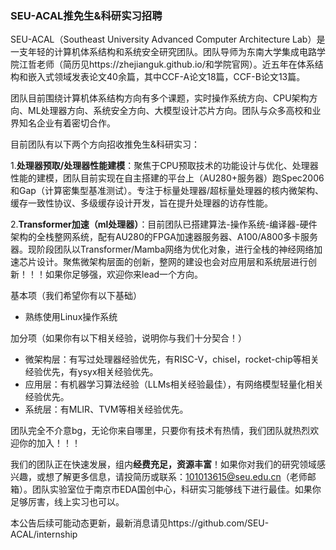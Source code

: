 ### SEU-ACAL推免生&科研实习招聘

SEU-ACAL（Southeast University Advanced Computer Architecture Lab）是一支年轻的计算机体系结构和系统安全研究团队。团队导师为东南大学集成电路学院江哲老师（简历见https://zhejianguk.github.io/和学院官网）。近五年在体系结构和嵌入式领域发表论文40余篇，其中CCF-A论文18篇，CCF-B论文13篇。



团队目前围绕计算机体系结构方向有多个课题，实时操作系统方向、CPU架构方向、ML处理器方向、系统安全方向、大模型设计芯片方向。团队与众多高校和业界知名企业有着密切合作。



目前团队有以下两个方向招收推免生&科研实习：

1.**处理器预取/处理器性能建模**：聚焦于CPU预取技术的功能设计与优化、处理器性能的建模，团队目前实现在自主搭建的平台上（AU280+服务器）跑Spec2006和Gap（计算密集型基准测试）。专注于标量处理器/超标量处理器的核内微架构、缓存一致性协议、多级缓存设计开发，旨在提升处理器的访存性能。



2.**Transformer加速（ml处理器）**：目前团队已搭建算法-操作系统-编译器-硬件架构的全栈整网系统，配有AU280的FPGA加速器服务器、A100/A800多卡服务器。现阶段团队以Transformer/Mamba网络为优化对象，进行全栈的神经网络加速芯片设计。聚焦微架构层面的创新，整网的建设也会对应用层和系统层进行创新！！！如果你足够强，欢迎你来lead一个方向。

基本项（我们希望你有以下基础）

- 熟练使用Linux操作系统

加分项（如果你有以下相关经验，说明你与我们十分契合！）

- 微架构层：有写过处理器经验优先，有RISC-V，chisel，rocket-chip等相关经验优先，有ysyx相关经验优先。
- 应用层：有机器学习算法经验（LLMs相关经验最佳），有网络模型轻量化相关经验优先。
- 系统层：有MLIR、TVM等相关经验优先。

团队完全不介意bg，无论你来自哪里，只要你有技术有热情，我们团队就热烈欢迎你的加入！！！



我们的团队正在快速发展，组内**经费充足，资源丰富**！如果你对我们的研究领域感兴趣，或想了解更多信息，请投简历或联系：101013615@seu.edu.cn（老师邮箱）。团队实验室位于南京市EDA国创中心，科研实习能够线下进行最佳。如果你足够厉害，线上实习也可以。



本公告后续可能动态更新，最新消息请见https://github.com/SEU-ACAL/internship